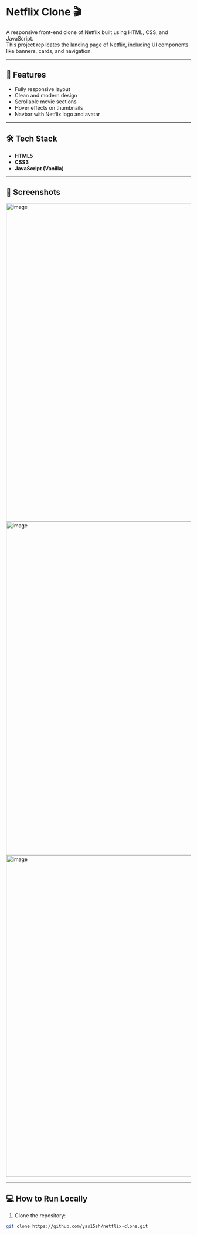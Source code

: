 # Netflix Clone 🎬

A responsive front-end clone of Netflix built using HTML, CSS, and JavaScript.  
This project replicates the landing page of Netflix, including UI components like banners, cards, and navigation.

---

## 🚀 Features

- Fully responsive layout
- Clean and modern design
- Scrollable movie sections
- Hover effects on thumbnails
- Navbar with Netflix logo and avatar

---

## 🛠️ Tech Stack

- **HTML5**  
- **CSS3**  
- **JavaScript (Vanilla)**

---

## 📸 Screenshots

<img width="1896" height="868" alt="image" src="https://github.com/user-attachments/assets/1d0e3cd2-07fb-4fa1-9191-10ff2600b61b" />
<img width="1900" height="909" alt="image" src="https://github.com/user-attachments/assets/6dd4695c-30f1-4990-85dd-4843717dbc39" />

<img width="1880" height="876" alt="image" src="https://github.com/user-attachments/assets/d8b26764-9dab-471d-ae54-f38b17a1d0a2" />

---

## 💻 How to Run Locally

1. Clone the repository:

```bash
git clone https://github.com/yas15sh/netflix-clone.git
